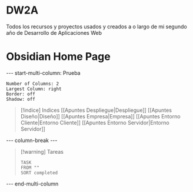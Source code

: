 # DW2A
Todos los recursos y proyectos usados y creados a o largo de mi segundo año de Desarrollo de Aplicaciones Web

# Obsidian Home Page

--- start-multi-column: Prueba
```column-settings
Number of Columns: 2
Largest Column: right
Border: off
Shadow: off
```


>[!indice] Indices
> [[Apuntes Despliegue|Despliegue]]
> [[Apuntes Diseño|Diseño]]
> [[Apuntes Empresa|Empresa]]
> [[Apuntes Entorno Cliente|Entorno Cliente]]
> [[Apuntes Entorno Servidor|Entorno Servidor]]

--- column-break ---


> [!warning] Tareas
> ```dataview
> TASK
> FROM ""
> SORT completed
> ```


--- end-multi-column 